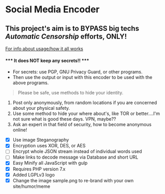 # Social Media Encoder

## This project's aim is to BYPASS big techs *Automatic* _Censorship_ efforts, ONLY!

[For info about usage/how it all works](VERSION.txt)

#### *** It does NOT keep any secrets!! *** 
- For secrets: use PGP, GNU Privacy Guard, or other programs.
- Then use the output or input with this encoder to be used with the above programs. 

> Please be safe, use methods to hide your identity. 

1. Post only anonymously, from random locations if you are concerned about your 
physical safety.
2. Use some method to hide your where about's, like TOR or better....I'm not sure 
what is good these days. VPN, maybe?? 
3. Ask an expert in that field of security, how to become anonymous online!

- [x] Use image Steganography
- [x] Encryption uses XOR, DES, or AES
- [ ] Encrypt whole JSON stream instead of individual words used
- [ ] Make links to decode message via Database and short URL
- [x] Easy Minify all JavaScript with gulp
- [x] Requires PHP version 7.x
- [x] Added LGPLv3 logo
- [x] Change the image sample.png to re-brand with your own site/humor/meme